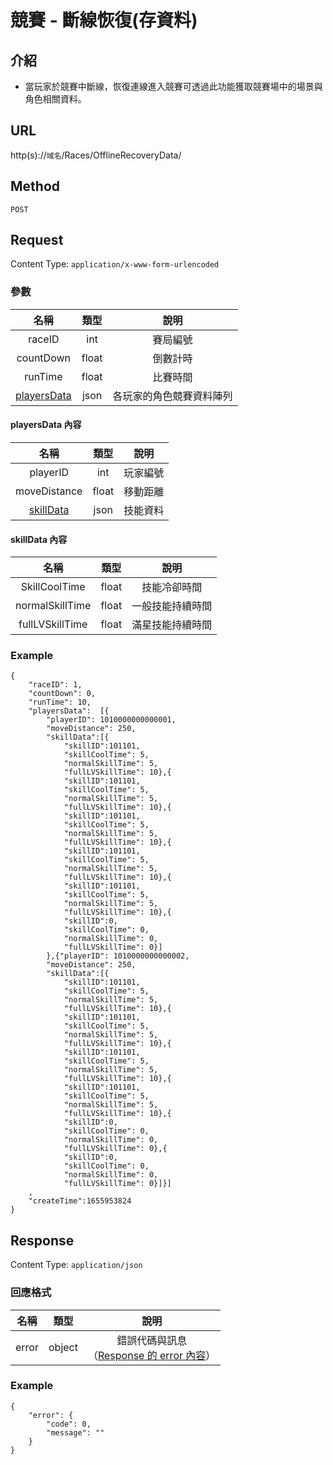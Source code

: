 # 競賽 - 斷線恢復(存資料)

## 介紹

- 當玩家於競賽中斷線，恢復連線進入競賽可透過此功能獲取競賽場中的場景與角色相關資料。

## URL

http(s)://`域名`/Races/OfflineRecoveryData/

## Method

`POST`

## Request

Content Type: `application/x-www-form-urlencoded`

### 參數

| 名稱 | 類型 | 說明 |
|:-:|:-:|:-:|
| raceID | int | 賽局編號 |
| countDown | float | 倒數計時 |
| runTime | float | 比賽時間 |
| [playersData](#playersData) | json | 各玩家的角色競賽資料陣列 |

#### <span id="playersData">playersData 內容</span>

| 名稱 | 類型 | 說明 |
|:-:|:-:|:-:|
| playerID | int | 玩家編號 |
| moveDistance | float | 移動距離 |
| [skillData](#skillData) | json | 技能資料 |

#### <span id="skillData">skillData 內容</span>

| 名稱 | 類型 | 說明 |
|:-:|:-:|:-:|
| SkillCoolTime | float | 技能冷卻時間 |
| normalSkillTime | float | 一般技能持續時間 |
| fullLVSkillTime | float | 滿星技能持續時間 |



### Example

	{
		"raceID": 1,
		"countDown": 0,
		"runTime": 10,
	    "playersData":	[{
			"playerID": 1010000000000001,
			"moveDistance": 250,
			"skillData":[{
				"skillID":101101,
				"skillCoolTime": 5,
				"normalSkillTime": 5,
				"fullLVSkillTime": 10},{
				"skillID":101101,
				"skillCoolTime": 5,
				"normalSkillTime": 5,
				"fullLVSkillTime": 10},{
				"skillID":101101,
				"skillCoolTime": 5,
				"normalSkillTime": 5,
				"fullLVSkillTime": 10},{
				"skillID":101101,
				"skillCoolTime": 5,
				"normalSkillTime": 5,
				"fullLVSkillTime": 10},{
				"skillID":101101,
				"skillCoolTime": 5,
				"normalSkillTime": 5,
				"fullLVSkillTime": 10},{
				"skillID":0,
				"skillCoolTime": 0,
				"normalSkillTime": 0,
				"fullLVSkillTime": 0}]
			},{"playerID": 1010000000000002,
			"moveDistance": 250,
			"skillData":[{
				"skillID":101101,
				"skillCoolTime": 5,
				"normalSkillTime": 5,
				"fullLVSkillTime": 10},{
				"skillID":101101,
				"skillCoolTime": 5,
				"normalSkillTime": 5,
				"fullLVSkillTime": 10},{
				"skillID":101101,
				"skillCoolTime": 5,
				"normalSkillTime": 5,
				"fullLVSkillTime": 10},{
				"skillID":101101,
				"skillCoolTime": 5,
				"normalSkillTime": 5,
				"fullLVSkillTime": 10},{
				"skillID":0,
				"skillCoolTime": 0,
				"normalSkillTime": 0,
				"fullLVSkillTime": 0},{
				"skillID":0,
				"skillCoolTime": 0,
				"normalSkillTime": 0,
				"fullLVSkillTime": 0}]}]
	    ,
		"createTime":1655953824
	}

## Response

Content Type: `application/json`

### 回應格式

| 名稱 | 類型 | 說明 |
|:-:|:-:|:-:|
| error | object | 錯誤代碼與訊息<br>（[Response 的 error 內容](../response.md#error)） |

### Example

	{
	    "error": {
	        "code": 0,
	        "message": ""
	    }
	}